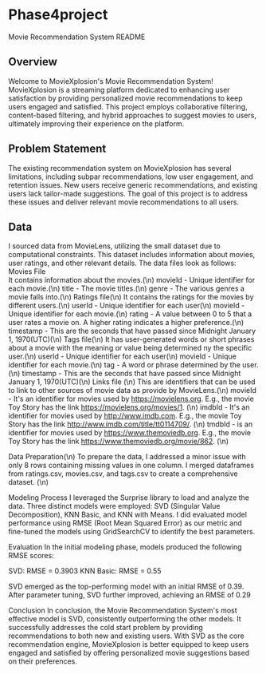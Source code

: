 # Phase4project
Movie Recommendation System README
## Overview
Welcome to MovieXplosion's Movie Recommendation System! MovieXplosion is a streaming platform dedicated to enhancing user satisfaction by providing personalized movie recommendations to keep users engaged and satisfied. This project employs collaborative filtering, content-based filtering, and hybrid approaches to suggest movies to users, ultimately improving their experience on the platform.

## Problem Statement 
The existing recommendation system on MovieXplosion has several limitations, including subpar recommendations, low user engagement, and retention issues. New users receive generic recommendations, and existing users lack tailor-made suggestions. The goal of this project is to address these issues and deliver relevant movie recommendations to all users.

## Data 
I sourced data from MovieLens, utilizing the small dataset due to computational constraints. This dataset includes information about movies, user ratings, and other relevant details.
The data files look as follows: <br>
Movies File <br>
It contains information about the movies.(\n)
movieId - Unique identifier for each movie.(\n)
title - The movie titles.(\n)
genre - The various genres a movie falls into.(\n)
Ratings file(\n)
It contains the ratings for the movies by different users.(\n)
userId - Unique identifier for each user(\n)
movieId - Unique identifier for each movie.(\n)
rating - A value between 0 to 5 that a user rates a movie on. A higher rating indicates a higher preference.(\n)
timestamp - This are the seconds that have passed since Midnight January 1, 1970(UTC)(\n)
Tags file(\n)
It has user-generated words or short phrases about a movie with the meaning or value being determined ny the specific user.(\n)
userId - Unique identifier for each user(\n)
movieId - Unique identifier for each movie.(\n)
tag - A word or phrase determined by the user.(\n)
timestamp - This are the seconds that have passed since Midnight January 1, 1970(UTC)(\n)
Links file (\n)
This are identifiers that can be used to link to other sources of movie data as provide by MovieLens.(\n)
movieId - It's an identifier for movies used by https://movielens.org. E.g., the movie Toy Story has the link https://movielens.org/movies/1. (\n)
imdbId - It's an identifier for movies used by http://www.imdb.com. E.g., the movie Toy Story has the link http://www.imdb.com/title/tt0114709/. (\n)
tmdbId - is an identifier for movies used by https://www.themoviedb.org. E.g., the movie Toy Story has the link https://www.themoviedb.org/movie/862. (\n)

Data Preparation(\n)
To prepare the data, I addressed a minor issue with only 8 rows containing missing values in one column. I merged dataframes from ratings.csv, movies.csv, and tags.csv to create a comprehensive dataset. (\n)

Modeling Process
I leveraged the Surprise library to load and analyze the data. Three distinct models were employed: SVD (Singular Value Decomposition), KNN Basic, and KNN with Means. I did evaluated model performance using RMSE (Root Mean Squared Error) as our metric and fine-tuned the models using GridSearchCV to identify the best parameters.

Evaluation
In the initial modeling phase, models produced the following RMSE scores:

SVD: RMSE = 0.3903
KNN Basic: RMSE = 0.55

SVD emerged as the top-performing model with an initial RMSE of 0.39. After parameter tuning, SVD further improved, achieving an RMSE of 0.29

Conclusion
In conclusion, the Movie Recommendation System's most effective model is SVD, consistently outperforming the other models. It successfully addresses the cold start problem by providing recommendations to both new and existing users. With SVD as the core recommendation engine, MovieXplosion is better equipped to keep users engaged and satisfied by offering personalized movie suggestions based on their preferences.
